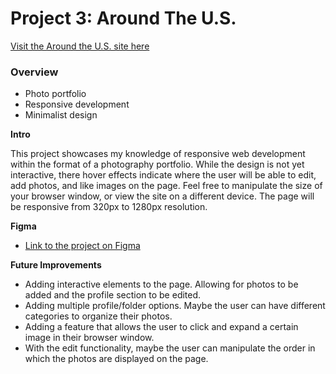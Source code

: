 # Project 3: Around The U.S.

[Visit the Around the U.S. site here](https://kyle-smithgall.github.io/se_project_aroundtheus/)

### Overview

- Photo portfolio
- Responsive development
- Minimalist design

**Intro**

This project showcases my knowledge of responsive web development within the format of a photography portfolio. While the design is not yet interactive, there hover effects indicate where the user will be able to edit, add photos, and like images on the page. Feel free to manipulate the size of your browser window, or view the site on a different device. The page will be responsive from 320px to 1280px resolution.

**Figma**

- [Link to the project on Figma](https://www.figma.com/file/ii4xxsJ0ghevUOcssTlHZv/Sprint-3%3A-Around-the-US?node-id=0%3A1)

**Future Improvements**

- Adding interactive elements to the page. Allowing for photos to be added and the profile section to be edited.
- Adding multiple profile/folder options. Maybe the user can have different categories to organize their photos.
- Adding a feature that allows the user to click and expand a certain image in their browser window.
- With the edit functionality, maybe the user can manipulate the order in which the photos are displayed on the page.
